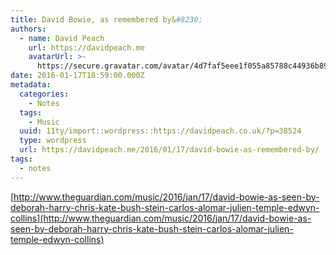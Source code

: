 ```yaml
---
title: David Bowie, as remembered by&#8230;
authors:
  - name: David Peach
    url: https://davidpeach.me
    avatarUrl: >-
      https://secure.gravatar.com/avatar/4d7faf5eee1f055a85788c44936b8995eaab6dfb004e7854ec747ccb272e91ee?s=96&d=mm&r=g
date: 2016-01-17T18:59:00.000Z
metadata:
  categories:
    - Notes
  tags:
    - Music
  uuid: 11ty/import::wordpress::https://davidpeach.co.uk/?p=38524
  type: wordpress
  url: https://davidpeach.me/2016/01/17/david-bowie-as-remembered-by/
tags:
  - notes
---
```

[http://www.theguardian.com/music/2016/jan/17/david-bowie-as-seen-by-deborah-harry-chris-kate-bush-stein-carlos-alomar-julien-temple-edwyn-collins](http://www.theguardian.com/music/2016/jan/17/david-bowie-as-seen-by-deborah-harry-chris-kate-bush-stein-carlos-alomar-julien-temple-edwyn-collins)